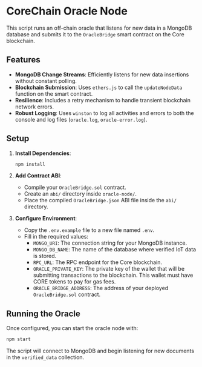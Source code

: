 # CoreChain Oracle Node

This script runs an off-chain oracle that listens for new data in a MongoDB database and submits it to the `OracleBridge` smart contract on the Core blockchain.

## Features

- **MongoDB Change Streams**: Efficiently listens for new data insertions without constant polling.
- **Blockchain Submission**: Uses `ethers.js` to call the `updateNodeData` function on the smart contract.
- **Resilience**: Includes a retry mechanism to handle transient blockchain network errors.
- **Robust Logging**: Uses `winston` to log all activities and errors to both the console and log files (`oracle.log`, `oracle-error.log`).

## Setup

1.  **Install Dependencies**:
    ```bash
    npm install
    ```

2.  **Add Contract ABI**:
    - Compile your `OracleBridge.sol` contract.
    - Create an `abi/` directory inside `oracle-node/`.
    - Place the compiled `OracleBridge.json` ABI file inside the `abi/` directory.

3.  **Configure Environment**:
    - Copy the `.env.example` file to a new file named `.env`.
    - Fill in the required values:
        - `MONGO_URI`: The connection string for your MongoDB instance.
        - `MONGO_DB_NAME`: The name of the database where verified IoT data is stored.
        - `RPC_URL`: The RPC endpoint for the Core blockchain.
        - `ORACLE_PRIVATE_KEY`: The private key of the wallet that will be submitting transactions to the blockchain. This wallet must have CORE tokens to pay for gas fees.
        - `ORACLE_BRIDGE_ADDRESS`: The address of your deployed `OracleBridge.sol` contract.

## Running the Oracle

Once configured, you can start the oracle node with:

```bash
npm start
```

The script will connect to MongoDB and begin listening for new documents in the `verified_data` collection.
